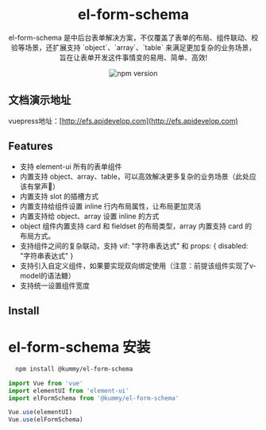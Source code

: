 <h1 align="center">el-form-schema</h1>

<p align="center">el-form-schema 是中后台表单解决方案，不仅覆盖了表单的布局、组件联动、校验等场景，还扩展支持 `object`、`array`、`table` 来满足更加复杂的业务场景，旨在让表单开发这件事情变的易用、简单、高效!</p>

<p align="center">
    <img src="https://img.shields.io/npm/v/@kummy/el-form-schema.svg?style=flat-square" alt="npm version" />
</p>

## 文档演示地址
vuepress地址：[http://efs.apidevelop.com](http://efs.apidevelop.com)

## Features

- 支持 element-ui 所有的表单组件
- 内置支持 object、array、table，可以高效解决更多复杂的业务场景（此处应该有掌声👏）
- 内置支持 slot 的插槽方式
- 内置支持给组件设置 inline 行内布局属性，让布局更加灵活
- 内置支持给 object、array 设置 inline 的方式
- object 组件内置支持 card 和 fieldset 的布局类型，array 内置支持 card 的布局方式。
- 支持组件之间的复杂联动，支持 vif: "字符串表达式" 和 props: { disabled: "字符串表达式" }
- 支持引入自定义组件，如果要实现双向绑定使用（注意：前提该组件实现了v-model的语法糖）
- 支持统一设置组件宽度

## Install


# el-form-schema 安装
```bash
  npm install @kummy/el-form-schema
```

```js
import Vue from 'vue'
import elementUI from 'element-ui'
import elFormSchema from '@kummy/el-form-schema'

Vue.use(elementUI)
Vue.use(elFormSchema)
```
